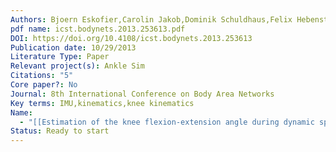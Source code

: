 ```yaml
---
Authors: Bjoern Eskofier,Carolin Jakob,Dominik Schuldhaus,Felix Hebenstreit,Matthias Lochmann,Patrick Kugler,Samuel Reinfelder,Ulf Jensen
pdf name: icst.bodynets.2013.253613.pdf
DOI: https://doi.org/10.4108/icst.bodynets.2013.253613
Publication date: 10/29/2013
Literature Type: Paper
Relevant project(s): Ankle Sim
Citations: "5"
Core paper?: No
Journal: 8th International Conference on Body Area Networks
Key terms: IMU,kinematics,knee kinematics
Name:
  - "[[Estimation of the knee flexion-extension angle during dynamic sport motions using body-worn inertial sensors]]"
Status: Ready to start
---
```

